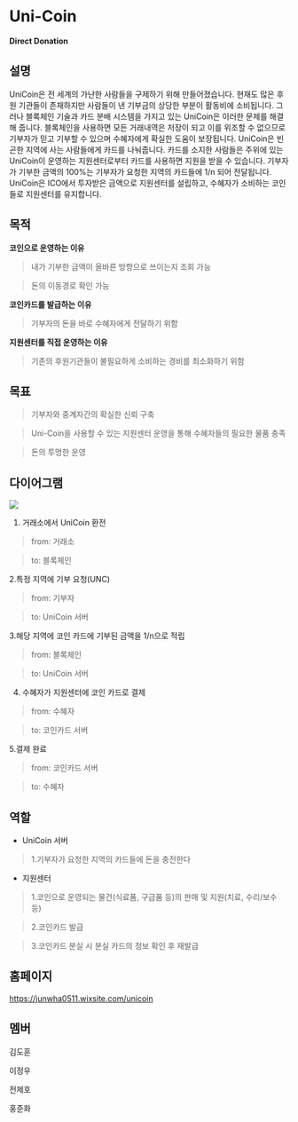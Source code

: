 # Uni-Coin
**Direct Donation**

설명
----
 UniCoin은 전 세계의 가난한 사람들을 구제하기 위해 만들어졌습니다. 현재도 많은 후원 기관들이 존재하지만 사람들이 낸 기부금의 상당한 부분이 활동비에 소비됩니다. 그러나 블록체인 기술과 카드 분배 시스템을 가지고 있는 UniCoin은 이러한 문제를 해결해 줍니다. 블록체인을 사용하면 모든 거래내역은 저장이 되고 이를 위조할 수 없으므로 기부자가 믿고 기부할 수 있으며 수혜자에게 확실한 도움이 보장됩니다.
 UniCoin은 빈곤한 지역에 사는 사람들에게 카드를 나눠줍니다. 카드를 소지한 사람들은 주위에 있는 UniCoin이 운영하는 지원센터로부터 카드를 사용하면 지원을 받을 수 있습니다. 기부자가 기부한 금액의 100%는 기부자가 요청한 지역의 카드들에 1/n 되어 전달됩니다. UniCoin은 ICO에서 투자받은 금액으로 지원센터를 설립하고, 수혜자가 소비하는 코인들로 지원센터를 유지합니다.

목적
----
**코인으로 운영하는 이유**

>내가 기부한 금액이 올바른 방향으로 쓰이는지 조회 가능

>돈의 이동경로 확인 가능

**코인카드를 발급하는 이유**

>기부자의 돈을 바로 수혜자에게 전달하기 위함

**지원센터를 직접 운영하는 이유**
>기존의 후원기관들이 불필요하게 소비하는 경비를 최소화하기 위함

목표
----

>기부자와 중계자간의 확실한 신뢰 구축

>Uni-Coin을 사용할 수 있는 지원센터 운영을 통해 수혜자들의 필요한 물품 충족

>돈의 투명한 운영

다이어그램
----

![](https://user-images.githubusercontent.com/17183234/44066074-5a22c7a6-9fa9-11e8-8f71-3e20ba515e2d.png)


1. 거래소에서 UniCoin 환전

>from: 거래소

>to: 블록체인


2.특정 지역에 기부 요청(UNC)

>from: 기부자

>to: UniCoin 서버


3.해당 지역에 코인 카드에 기부된 금액을 1/n으로 적립

>from: 블록체인

>to: UniCoin 서버


4. 수혜자가 지원센터에 코인 카드로 결제

>from: 수혜자

>to: 코인카드 서버


5.결제 완료

>from: 코인카드 서버

>to: 수혜자


역할
----

* UniCoin 서버

>1.기부자가 요청한 지역의 카드들에 돈을 충전한다

* 지원센터
>1.코인으로 운영되는 물건(식료품, 구급품 등)의 판매 및 지원(치료, 수리/보수 등)

>2.코인카드 발급

>3.코인카드 분실 시 분실 카드의 정보 확인 후 재발급

홈페이지
----
https://junwha0511.wixsite.com/unicoin

멤버
----

김도훈

이정우

전제호

홍준화
